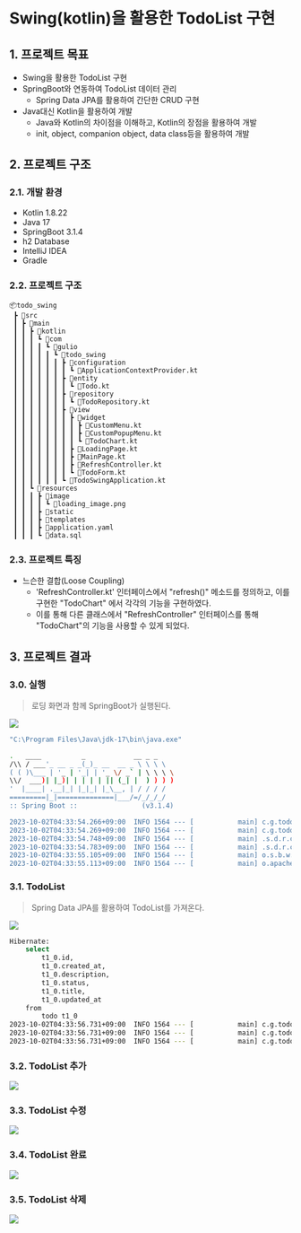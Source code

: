 # Swing(kotlin)을 활용한 TodoList 구현

## 1. 프로젝트 목표

- Swing을 활용한 TodoList 구현
- SpringBoot와 연동하여 TodoList 데이터 관리
    - Spring Data JPA를 활용하여 간단한 CRUD 구현
- Java대신 Kotlin을 활용하여 개발
    - Java와 Kotlin의 차이점을 이해하고, Kotlin의 장점을 활용하여 개발
    - init, object, companion object, data class등을 활용하여 개발

## 2. 프로젝트 구조

### 2.1. 개발 환경

- Kotlin 1.8.22
- Java 17
- SpringBoot 3.1.4
- h2 Database
- IntelliJ IDEA
- Gradle

### 2.2. 프로젝트 구조

```text
📦todo_swing
 ┣ 📂src
 ┃ ┣ 📂main
 ┃ ┃ ┣ 📂kotlin
 ┃ ┃ ┃ ┗ 📂com
 ┃ ┃ ┃ ┃ ┗ 📂gulio
 ┃ ┃ ┃ ┃ ┃ ┗ 📂todo_swing
 ┃ ┃ ┃ ┃ ┃ ┃ ┣ 📂configuration
 ┃ ┃ ┃ ┃ ┃ ┃ ┃ ┗ 📜ApplicationContextProvider.kt
 ┃ ┃ ┃ ┃ ┃ ┃ ┣ 📂entity
 ┃ ┃ ┃ ┃ ┃ ┃ ┃ ┗ 📜Todo.kt
 ┃ ┃ ┃ ┃ ┃ ┃ ┣ 📂repository
 ┃ ┃ ┃ ┃ ┃ ┃ ┃ ┗ 📜TodoRepository.kt
 ┃ ┃ ┃ ┃ ┃ ┃ ┣ 📂view
 ┃ ┃ ┃ ┃ ┃ ┃ ┃ ┣ 📂widget
 ┃ ┃ ┃ ┃ ┃ ┃ ┃ ┃ ┣ 📜CustomMenu.kt
 ┃ ┃ ┃ ┃ ┃ ┃ ┃ ┃ ┣ 📜CustomPopupMenu.kt
 ┃ ┃ ┃ ┃ ┃ ┃ ┃ ┃ ┗ 📜TodoChart.kt
 ┃ ┃ ┃ ┃ ┃ ┃ ┃ ┣ 📜LoadingPage.kt
 ┃ ┃ ┃ ┃ ┃ ┃ ┃ ┣ 📜MainPage.kt
 ┃ ┃ ┃ ┃ ┃ ┃ ┃ ┣ 📜RefreshController.kt
 ┃ ┃ ┃ ┃ ┃ ┃ ┃ ┗ 📜TodoForm.kt
 ┃ ┃ ┃ ┃ ┃ ┃ ┗ 📜TodoSwingApplication.kt
 ┃ ┃ ┗ 📂resources
 ┃ ┃ ┃ ┣ 📂image
 ┃ ┃ ┃ ┃ ┗ 📜loading_image.png
 ┃ ┃ ┃ ┣ 📂static
 ┃ ┃ ┃ ┣ 📂templates
 ┃ ┃ ┃ ┣ 📜application.yaml
 ┃ ┃ ┃ ┗ 📜data.sql
```

### 2.3. 프로젝트 특징

+ 느슨한 결합(Loose Coupling)
  + 'RefreshController.kt' 인터페이스에서 "refresh()" 메소드를 정의하고, 이를 구현한 "TodoChart" 에서 각각의 기능을 구현하였다.
  + 이를 통해 다른 클래스에서 "RefreshController" 인터페이스를 통해 "TodoChart"의 기능을 사용할 수 있게 되었다.
  
## 3. 프로젝트 결과

### 3.0. 실행

> 로딩 화면과 함께 SpringBoot가 실행된다.

<img align="center" src="./img/loading_page.png">

```bash
"C:\Program Files\Java\jdk-17\bin\java.exe" 

.   ____          _            __ _ _
/\\ / ___'_ __ _ _(_)_ __  __ _ \ \ \ \
( ( )\___ | '_ | '_| | '_ \/ _` | \ \ \ \
\\/  ___)| |_)| | | | | || (_| |  ) ) ) )
'  |____| .__|_| |_|_| |_\__, | / / / /
=========|_|==============|___/=/_/_/_/
:: Spring Boot ::                (v3.1.4)

2023-10-02T04:33:54.266+09:00  INFO 1564 --- [           main] c.g.todo_swing.TodoSwingApplicationKt    : Starting TodoSwingApplicationKt using Java 17.0.8 with PID 1564 (D:\Projects\todo_swing\build\classes\kotlin\main started by cmson in D:\Projects\todo_swing)
2023-10-02T04:33:54.269+09:00  INFO 1564 --- [           main] c.g.todo_swing.TodoSwingApplicationKt    : No active profile set, falling back to 1 default profile: "default"
2023-10-02T04:33:54.748+09:00  INFO 1564 --- [           main] .s.d.r.c.RepositoryConfigurationDelegate : Bootstrapping Spring Data JPA repositories in DEFAULT mode.
2023-10-02T04:33:54.783+09:00  INFO 1564 --- [           main] .s.d.r.c.RepositoryConfigurationDelegate : Finished Spring Data repository scanning in 29 ms. Found 1 JPA repository interfaces.
2023-10-02T04:33:55.105+09:00  INFO 1564 --- [           main] o.s.b.w.embedded.tomcat.TomcatWebServer  : Tomcat initialized with port(s): 8080 (http)
2023-10-02T04:33:55.113+09:00  INFO 1564 --- [           main] o.apache.catalina.core.StandardService   : Starting service [Tomcat]
```

### 3.1. TodoList

> Spring Data JPA를 활용하여 TodoList를 가져온다.

<img align="center" src="./img/main_page.png">

```bash
Hibernate: 
    select
        t1_0.id,
        t1_0.created_at,
        t1_0.description,
        t1_0.status,
        t1_0.title,
        t1_0.updated_at 
    from
        todo t1_0
2023-10-02T04:33:56.731+09:00  INFO 1564 --- [           main] c.g.todo_swing.view.widget.TodoChart     : Todo(id=1, title='머리 자르기', description='학교 마치고 잊지 말고 머르 자르기', status=false, createdAt=2023-10-02 04:33:56.55495, updatedAt=2023-10-02 04:33:56.55495)
2023-10-02T04:33:56.731+09:00  INFO 1564 --- [           main] c.g.todo_swing.view.widget.TodoChart     : Todo(id=2, title='별다방 커피 사기', description='맛있는 커피는 하루의 필수', status=false, createdAt=2023-10-02 04:33:56.55495, updatedAt=2023-10-02 04:33:56.55495)
2023-10-02T04:33:56.731+09:00  INFO 1564 --- [           main] c.g.todo_swing.view.widget.TodoChart     : Todo(id=3, title='집갈 때 계란 한판 사가기', description='내일 아침밥', status=false, createdAt=2023-10-02 04:33:56.55495, updatedAt=2023-10-02 04:33:56.55495)
```

### 3.2. TodoList 추가

<img  align="center" src="./img/add_todo.gif">

### 3.3. TodoList 수정

<img  align="center" src="./img/edit_todo.gif">

### 3.4. TodoList 완료

<img  align="center" src="./img/done_todo.gif">

### 3.5. TodoList 삭제

<img  align="center" src="./img/delete_todo.gif">
